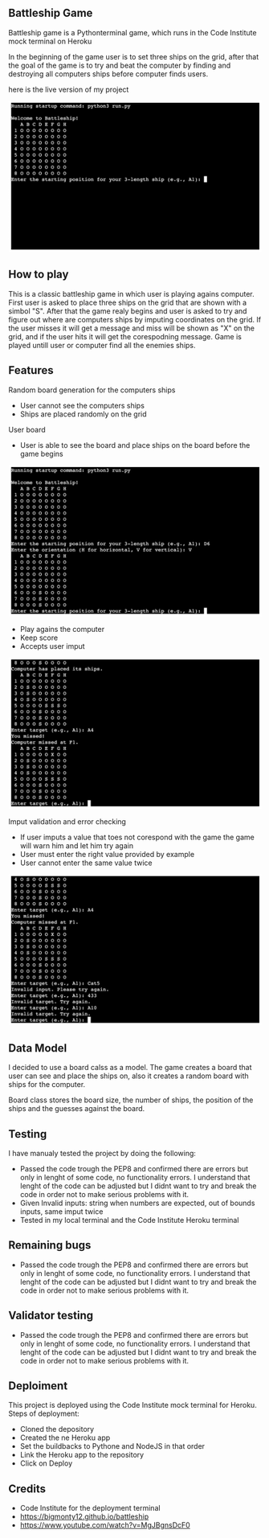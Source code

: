 ## Battleship Game

Battleship game is a Pythonterminal game, which runs in the Code Institute mock terminal on Heroku

In the beginning of the game user is to set three ships on the grid, after that the goal of the game is to 
try and beat the computer by finding and destroying all computers ships before computer finds users.

here is the live version of my project

![image-of-the-project](images/First-screen.png)

## How to play

This is a classic battleship game in which user is playing agains computer. First user is asked
to place three ships on the grid that are shown with a simbol "S". After that the game realy begins
and user is asked to try and figure out where are computers ships by imputing coordinates on 
the grid. If the user misses it will get a message and miss will be shown as "X" on the grid, and 
if the user hits it will get the corespodning message. Game is played untill user or computer 
find all the enemies ships.

## Features

Random board generation for the computers ships

- User cannot see the computers ships
- Ships are placed randomly on the grid

User board

- User is able to see the board and place ships on the board
  before the game begins

![image-of-the-board](images/Screen-two.png)

- Play agains the computer
- Keep score
- Accepts user imput 

![image-of-the-board](images/Screen-three.png)

Imput validation and error checking 

- If user imputs a value that toes not corespond with the game
  the game will warn him and let him try again
- User must enter the right value provided by example
- User cannot enter the same value twice 

![image-of-the-board](images/Screen-four.png)

## Data Model 

I decided to use a board calss as a model. The game creates a board that user can see and 
place the ships on, also it creates a random board with ships for the computer. 

Board class stores the board size, the number of ships, the position of the ships and the 
guesses against the board.

## Testing

I have manualy tested the project by doing the following:

- Passed the code trough the PEP8 and confirmed there are errors but only in 
  lenght of some code, no functionality errors.
  I understand that lenght of the code can be adjusted but I didnt want to 
  try and break the code in order not to make serious problems with it.
- Given Invalid inputs: string when numbers are expected, out of bounds inputs, same imput twice
- Tested in my local terminal and the Code Institute Heroku terminal

## Remaining bugs

- Passed the code trough the PEP8 and confirmed there are errors but only in 
  lenght of some code, no functionality errors.
  I understand that lenght of the code can be adjusted but I didnt want to 
  try and break the code in order not to make serious problems with it.

## Validator testing

- Passed the code trough the PEP8 and confirmed there are errors but only in 
  lenght of some code, no functionality errors.
  I understand that lenght of the code can be adjusted but I didnt want to 
  try and break the code in order not to make serious problems with it.

## Deploiment

This project is deployed using the Code Institute mock terminal for Heroku.
Steps of deployment:
- Cloned the depository
- Created the ne Heroku app
- Set the buildbacks to Pythone and NodeJS in that order
- Link the Heroku app to the repository
- Click on Deploy

## Credits

- Code Institute for the deployment terminal
- https://bigmonty12.github.io/battleship 
- https://www.youtube.com/watch?v=MgJBgnsDcF0
